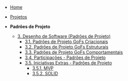 <!-- docs/_sidebar.md -->

- [Home](/docs)
- [Projetos](/docs/Projetos/Projetos.md)

- **Padrões de Projeto**
  - [3. Desenho de Software (Padrões de Projeto)](/docs/PadroesDeProjeto/3.PadroesDeProjeto.md)
    - [3.1. Padrões de Projeto GoFs Criacionais](/docs/PadroesDeProjeto/3.1.GoFsCriacionais.md)
    - [3.2. Padrões de Projeto GoFs Estruturais](/docs/PadroesDeProjeto/3.2.GoFsEstruturais.md)
    - [3.3. Padrões de Projeto GoFs Comportamentais](/docs/PadroesDeProjeto/3.3.GoFsComportamentais.md)
    - [3.4. Participações - Padrões de Projeto](/docs/PadroesDeProjeto/3.4.ParticipacoesPadroes.md)
    - [3.5. Iniciativas Extras - Padrões de Projeto](/docs/PadroesDeProjeto/3.5.IniciativasExtras.md)
      - [3.5.1. MVP](/docs/PadroesDeProjeto/IniciativasExtras/mvp.md)
      - [3.5.2. SOLID](/docs/PadroesDeProjeto/IniciativasExtras/solid.md)
